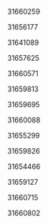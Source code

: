 31660259

31656177

31641089

31657625

31660571

31659813

31659695

31660088

31655299

31659826

31654466

31659127

31660715

31660802

